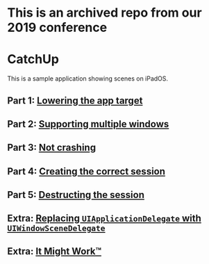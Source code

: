 # This is an archived repo from our 2019 conference

# CatchUp

This is a sample application showing scenes on iPadOS.

## Part 1: [Lowering the app target](https://gist.github.com/BasThomas/4c51032c59d279f7cf1b92209b613363)

## Part 2: [Supporting multiple windows](https://gist.github.com/BasThomas/c443627c117afc9ac0d0fdfd85ef5c56)

## Part 3: [Not crashing](https://gist.github.com/BasThomas/e4cba01be5180181c4a94169f50abdea)

## Part 4: [Creating the correct session](https://gist.github.com/BasThomas/ae21731d2a99ba49287ed62b2223fddd)

## Part 5: [Destructing the session](https://gist.github.com/BasThomas/10e894cc4f8b2004a728ca5f6be4ff19)

## Extra: [Replacing `UIApplicationDelegate` with `UIWindowSceneDelegate`](https://gist.github.com/BasThomas/8a0e608fa6b2e41502fcf002f4d3e47c)

## Extra: [It Might Work™️](https://gist.github.com/BasThomas/5182899751cf6e114a857e81fec38dc3)
